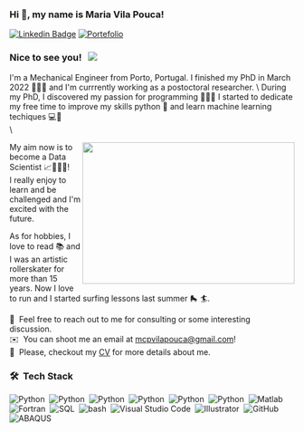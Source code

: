### Hi 👋, my name is Maria Vila Pouca!

[![Linkedin Badge](https://img.shields.io/badge/-LinkedIn-0e76a8?style=flat-square&logo=Linkedin&logoColor=white)](https://www.linkedin.com/in/maria-vila-pouca-76551a11a/)
[![Portefolio](https://custom-icon-badges.demolab.com/badge/Portfolio-488f31.svg?logo=book-logo)](https://mcpvilapouca.github.io/)

### Nice to see you! &nbsp; ![](https://visitor-badge.glitch.me/badge?page_id=mcpvilapouca.mcpvilapouca&style=flat-square&color=ffa600)


I'm a Mechanical Engineer from Porto, Portugal. I finished my PhD in March 2022 👩🏽‍🎓 and I'm currrently working as a postoctoral researcher. \\
During my PhD, I discovered my passion for programming 👩🏽‍💻 I started to dedicate my free time to improve my skills python 🐍 and 
learn machine learning techiques 💻🌱 \
\

<img align="right" height="250" width="375" alt="" src="https://user-images.githubusercontent.com/95075305/189731694-0889f280-f9b4-4191-af1e-12dfe8ca2b84.gif" />

My aim now is to become a Data Scientist 📈👩🏽‍🔬!\
I really enjoy to learn and be challenged and I'm excited with the future.

As for hobbies, I love to read 📚 and I was an artistic rollerskater for more than 15 years. Now I love to run and I started surfing lessons last summer 🛼 🏄.

💬 &nbsp;Feel free to reach out to me for consulting or some interesting discussion.\
✉️ &nbsp;You can shoot me an email at mcpvilapouca@gmail.com!\
📄 &nbsp;Please, checkout my [CV](https://github.com/mcpvilapouca/mcpvilapouca/raw/main/CV_Maria.pdf) for more details about me.

### 🛠 &nbsp;Tech Stack
![Python](https://img.shields.io/badge/-Python-05122A?style=flat&logo=python)&nbsp;
![Python](https://img.shields.io/badge/-numpy-05122A?style=flat&logo=numpy)&nbsp;
![Python](https://img.shields.io/badge/-scikitlearn-05122A?style=flat&logo=scikitlearn)&nbsp;
![Python](https://img.shields.io/badge/-pandas-05122A?style=flat&logo=pandas)&nbsp;
![Python](https://img.shields.io/badge/-tensorflow-05122A?style=flat&logo=tensorflow)&nbsp;
![Python](https://img.shields.io/badge/-Jupyter-05122A?style=flat&logo=jupyter)&nbsp;
![Matlab](https://custom-icon-badges.demolab.com/badge/Matlab-05122A.svg?logo=matlab-maria-logo)\
![Fortran](https://custom-icon-badges.demolab.com/badge/Fortran-05122A.svg?logo=fortran-logo)&nbsp;
![SQL](https://custom-icon-badges.demolab.com/badge/SQL-05122A.svg?logo=database-logo)&nbsp;
![bash](https://custom-icon-badges.demolab.com/badge/bash-05122A.svg?logo=bash)&nbsp;
![Visual Studio Code](https://img.shields.io/badge/-Visual%20Studio%20Code-05122A?style=flat&logo=visual-studio-code&logoColor=007ACC)&nbsp;
![Illustrator](https://img.shields.io/badge/-Illustrator-05122A?style=flat&logo=adobe-illustrator)&nbsp;
![GitHub](https://img.shields.io/badge/-GitHub-05122A?style=flat&logo=github)&nbsp;
![ABAQUS](https://custom-icon-badges.demolab.com/badge/ABAQUS-05122A.svg?logo=abaqus-logo)&nbsp;

<!--
**mcpvilapouca/mcpvilapouca** is a ✨ _special_ ✨ repository because its `README.md` (this file) appears on your GitHub profile.

Here are some ideas to get you started:

- 🔭 I’m currently working on ...
- 🌱 I’m currently learning ...
- 👯 I’m looking to collaborate on ...
- 🤔 I’m looking for help with ...
- 💬 Ask me about ...
- 📫 How to reach me: ...
- 😄 Pronouns: ...
- ⚡ Fun fact: ...
-->

